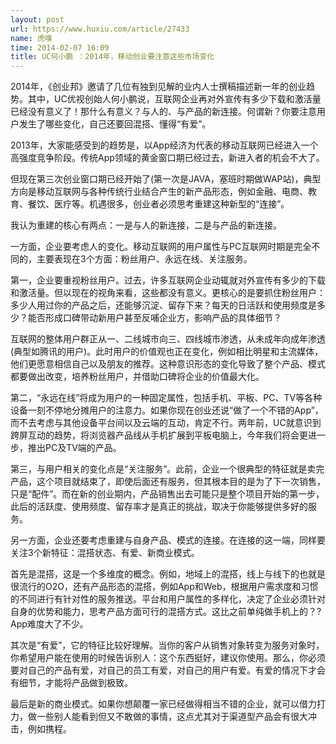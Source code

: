 ```yaml
---
layout: post
url: https://www.huxiu.com/article/27433
name: 虎嗅
time: 2014-02-07 16:09
title: UC何小鹏 ：2014年，移动创业要注意这些市场变化
---
```

2014年，《创业邦》邀请了几位有独到见解的业内人士撰稿描述新一年的创业趋势。其中，UC优视创始人何小鹏说，互联网企业再对外宣传有多少下载和激活量已经没有意义了！那什么有意义？与人的、与产品的新连接。何谓新？你要注意用户发生了哪些变化，自己还要回混搭、懂得“有爱”。

2013年，大家能感受到的趋势是，以App经济为代表的移动互联网已经进入一个高强度竞争阶段。传统App领域的黄金窗口期已经过去，新进入者的机会不大了。

但现在第三次创业窗口期已经开始了(第一次是JAVA，塞班时期做WAP站)，典型方向是移动互联网与各种传统行业结合产生的新产品形态，例如金融、电商、教育、餐饮、医疗等。机遇很多，创业者必须思考重建这种新型的“连接”。

我认为重建的核心有两点：一是与人的新连接，二是与产品的新连接。

一方面，企业要考虑人的变化。移动互联网的用户属性与PC互联网时期是完全不同的，主要表现在3个方面：粉丝用户、永远在线、关注服务。

第一，企业要重视粉丝用户。过去，许多互联网企业动辄就对外宣传有多少的下载和激活量。但以现在的视角来看，这些都没有意义。更核心的是要抓住粉丝用户：多少人用过你的产品之后，还能够沉淀、留存下来？每天的日活跃和使用频度是多少？能否形成口碑带动新用户甚至反哺企业方，影响产品的具体细节？

互联网的整体用户群正从一、二线城市向三、四线城市渗透，从未成年向成年渗透(典型如腾讯的用户)。此时用户的价值观也正在变化，例如相比明星和主流媒体，他们更愿意相信自己以及朋友的推荐。这种意识形态的变化导致了整个产品、模式都要做出改变，培养粉丝用户，并借助口碑将企业的价值最大化。

第二，“永远在线”将成为用户的一种固定属性，包括手机、平板、PC、TV等各种设备一刻不停地分摊用户的注意力。如果你现在创业还说“做了一个不错的App”，而不去考虑与其他设备平台间以及云端的互动，肯定不行。两年前，UC就意识到跨屏互动的趋势，将浏览器产品线从手机扩展到平板电脑上，今年我们将会更进一步，推出PC及TV端的产品。

第三，与用户相关的变化点是“关注服务”。此前，企业一个很典型的特征就是卖完产品，这个项目就结束了，即使后面还有服务，但其根本目的是为了下一次销售，只是“配件”。而在新的创业期内，产品销售出去可能只是整个项目开始的第一步，此后的活跃度、使用频度、留存率才是真正的挑战，取决于你能够提供多好的服务。

另一方面，企业还要考虑重建与自身产品、模式的连接。在连接的这一端，同样要关注3个新特征：混搭状态、有爱、新商业模式。

首先是混搭，这是一个多维度的概念。例如，地域上的混搭，线上与线下的也就是很流行的O2O，还有产品形态的混搭，例如App和Web，根据用户需求度和习惯的不同进行有针对性的服务推送。平台和用户属性的多样化，决定了企业必须针对自身的优势和能力，思考产品方面可行的混搭方式。这比之前单纯做手机上的？?App难度大了不少。

其次是“有爱”，它的特征比较好理解。当你的客户从销售对象转变为服务对象时，你希望用户能在使用的时候告诉别人：这个东西挺好，建议你使用。那么，你必须要对自己的产品有爱，对自己的员工有爱，对自己的用户有爱。有爱的情况下才会有细节，才能将产品做到极致。

最后是新的商业模式。如果你想颠覆一家已经做得相当不错的企业，就可以借力打力，做一些别人能看到但又不敢做的事情，这点尤其对于渠道型产品会有很大冲击，例如携程。

